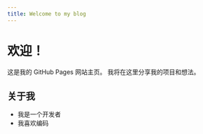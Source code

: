 ```yaml
---
title: Welcome to my blog
---
```


# 欢迎！

这是我的 GitHub Pages 网站主页。
我将在这里分享我的项目和想法。

## 关于我
- 我是一个开发者
- 我喜欢编码

